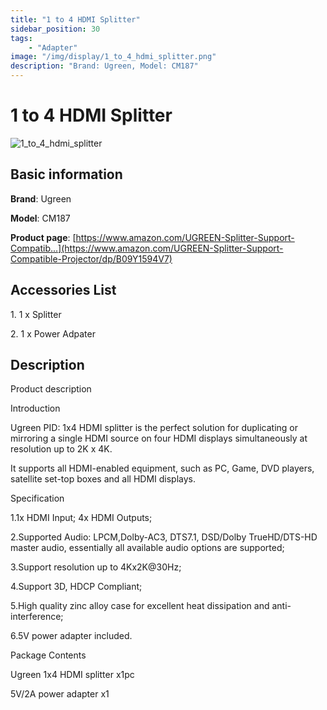 ```yaml
---
title: "1 to 4 HDMI Splitter"
sidebar_position: 30
tags:
    - "Adapter"
image: "/img/display/1_to_4_hdmi_splitter.png"
description: "Brand: Ugreen, Model: CM187"
---
```

# 1 to 4 HDMI Splitter

![1_to_4_hdmi_splitter](/img/display/1_to_4_hdmi_splitter.png)

## Basic information

**Brand**: Ugreen

**Model**: CM187

**Product page**: [https://www.amazon.com/UGREEN-Splitter-Support-Compatib...](https://www.amazon.com/UGREEN-Splitter-Support-Compatible-Projector/dp/B09Y1594V7)

## Accessories List

1\. 1 x Splitter

 2\. 1 x Power Adpater

## Description

Product description



Introduction 

Ugreen PID: 1x4 HDMI splitter is the perfect solution for duplicating or mirroring a single HDMI source on four HDMI displays simultaneously at resolution up to 2K x 4K\. 

It supports all HDMI\-enabled equipment, such as PC, Game, DVD players, satellite set\-top boxes and all HDMI displays\. 





Specification 

1\.1x HDMI Input; 4x HDMI Outputs; 

2\.Supported Audio: LPCM,Dolby\-AC3, DTS7\.1, DSD/Dolby TrueHD/DTS\-HD master audio, essentially all available audio options are supported; 

3\.Support resolution up to 4Kx2K@30Hz; 

4\.Support 3D, HDCP Compliant; 

5\.High quality zinc alloy case for excellent heat dissipation and anti\-interference; 

6\.5V power adapter included\. 



Package Contents 

Ugreen 1x4 HDMI splitter x1pc 

5V/2A power adapter x1

